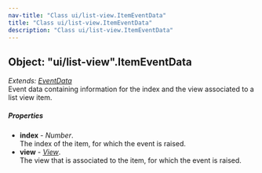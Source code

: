 ```yaml
---
nav-title: "Class ui/list-view.ItemEventData"
title: "Class ui/list-view.ItemEventData"
description: "Class ui/list-view.ItemEventData"
---
```

## Object: "ui/list-view".ItemEventData  
_Extends:_ [_EventData_](../../data/observable/EventData.md)  
Event data containing information for the index and the view associated to a list view item.

##### Properties
 - **index** - _Number_.    
  The index of the item, for which the event is raised.
 - **view** - [_View_](../../ui/core/view/View.md).    
  The view that is associated to the item, for which the event is raised.